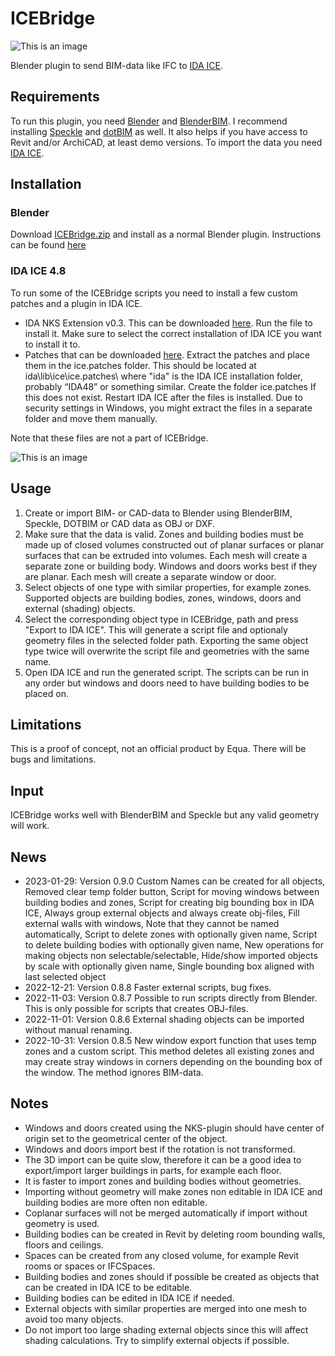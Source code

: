 # ICEBridge

![This is an image](https://github.com/maxtillberg/ICEBridge/blob/main/icebridge.png)

Blender plugin to send BIM-data like IFC to [IDA ICE](https://www.equa.se/en/ida-ice).

## Requirements

To run this plugin, you need [Blender](https://www.blender.org/) and [BlenderBIM](https://blenderbim.org/). I recommend installing [Speckle](https://speckle.systems/) and [dotBIM](https://dotbim.net/) as well. It also helps if you have access to Revit and/or ArchiCAD, at least demo versions. To import the data you need [IDA ICE](https://www.equa.se/en/ida-ice).

## Installation

### Blender

Download [ICEBridge.zip](https://github.com/maxtillberg/ICEBridge/blob/main/ICEBridge.zip) and install as a normal Blender plugin. Instructions can be found [here](https://docs.blender.org/manual/en/latest/editors/preferences/addons.html)

### IDA ICE 4.8

To run some of the ICEBridge scripts you need to install a few custom patches and a plugin in IDA ICE.
- IDA NKS Extension v0.3. This can be downloaded [here](https://files.equa.se/courses/ice-nks-03.exe). Run the file to install it. Make sure to select the correct installation of IDA ICE you want to install it to. 
- Patches that can be downloaded [here](https://files.equa.se/courses/ice_patches.zip).
Extract the patches and place them in the ice.patches folder. This should be located at ida\lib\ice\ice.patches\ where "ida" is the IDA ICE installation folder, probably “IDA48” or something similar. Create the folder ice.patches If this does not exist. Restart IDA ICE after the files is installed. Due to security settings in Windows, you 
might extract the files in a separate folder and move them manually.

Note that these files are not a part of ICEBridge.

![This is an image](https://github.com/maxtillberg/ICEBridge/blob/main/ICEBridge.png)

## Usage
  
1. Create or import BIM- or CAD-data to Blender using BlenderBIM, Speckle, DOTBIM or CAD data as OBJ or DXF. 
2. Make sure that the data is valid. Zones and building bodies must be made up of closed volumes constructed out of planar surfaces or planar surfaces that can be extruded into volumes. Each mesh will create a separate zone or building body. Windows and doors works best if they are planar. Each mesh will create a separate window or door.
3. Select objects of one type with similar properties, for example zones. Supported objects are building bodies, zones, windows, doors and external (shading) objects.
4. Select the corresponding object type in ICEBridge, path and press "Export to IDA ICE". This will generate a script file and optionaly geometry files in the selected folder path. Exporting the same object type twice will overwrite the script file and geometries with the same name.
5. Open IDA ICE and run the generated script. The scripts can be run in any order but windows and doors need to have building bodies to be placed on.

## Limitations
  
This is a proof of concept, not an official product by Equa. There will be bugs and limitations.

## Input

ICEBridge works well with BlenderBIM and Speckle but any valid geometry will work.

## News
  
- 2023-01-29: Version 0.9.0 Custom Names can be created for all objects, Removed clear temp folder button, Script for moving windows between building bodies and zones, Script for creating big bounding box in IDA ICE, Always group external objects and always create obj-files, Fill external walls with windows, Note that they cannot be named automatically, Script to delete zones with optionally given name, Script to delete building bodies with optionally given name, New operations for making objects non selectable/selectable, Hide/show imported objects by scale with optionally given name, Single bounding box aligned with last selected object
- 2022-12-21: Version 0.8.8 Faster external scripts, bug fixes.
- 2022-11-03: Version 0.8.7 Possible to run scripts directly from Blender. This is only possible for scripts that creates OBJ-files.
- 2022-11-01: Version 0.8.6 External shading objects can be imported without manual renaming.
- 2022-10-31: Version 0.8.5 New window export function that uses temp zones and a custom script. This method deletes all existing  zones and may create stray windows in corners depending on the bounding box of the window. The method ignores BIM-data.


## Notes
  
- Windows and doors created using the NKS-plugin should have center of origin set to the geometrical center of the object.
- Windows and doors import best if the rotation is not transformed.
- The 3D import can be quite slow, therefore it can be a good idea to export/import larger buildings in parts, for example each floor.
- It is faster to import zones and building bodies without geometries.
- Importing without geometry will make zones non editable in IDA ICE and building bodies are more often non editable.
- Coplanar surfaces will not be merged automatically  if import without geometry is used.
- Building bodies can be created in Revit by deleting room bounding walls, floors and ceilings.
- Spaces can be created from any closed volume, for example Revit rooms or spaces or IFCSpaces.
- Building bodies and zones should if possible be created as objects that can be created in IDA ICE to be editable.
- Building bodies can be edited in IDA ICE if needed.
- External objects with similar properties are merged into one mesh to avoid too many objects.
- Do not import too large shading external objects since this will affect shading calculations. Try to simplify external objects if possible.
